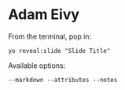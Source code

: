 
# Adam Eivy

From the terminal, pop in:

  ```yo reveal:slide "Slide Title"```

Available options:

 ```--markdown --attributes --notes```
